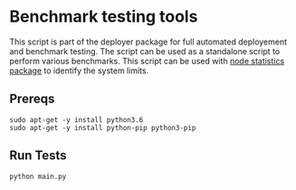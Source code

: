 # Benchmark testing tools

This script is part of the deployer package for full automated deployement and benchmark testing. The script can be used as a standalone script to perform various benchmarks. This script can be used with [node statistics package](https://github.com/Debrief-BC/dbf-node-stats)  to identify the system limits.

## Prereqs

```
sudo apt-get -y install python3.6
sudo apt-get -y install python-pip python3-pip
```
## Run Tests
```
python main.py
```